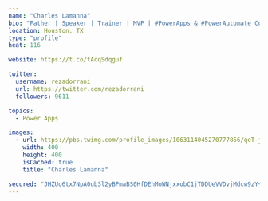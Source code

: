 ```yaml
---
name: "Charles Lamanna"
bio: "Father | Speaker | Trainer | MVP | #PowerApps & #PowerAutomate Community Super User | YouTuber Right-pointing triangle http://youtube.com/c/rezadorrani | Learn - Share - Clockwise rightwards and leftwards open circle arrows"
location: Houston, TX
type: "profile"
heat: 116

website: https://t.co/tAcqSdqguf

twitter:
  username: rezadorrani
  url: https://twitter.com/rezadorrani
  followers: 9611

topics:
  - Power Apps

images:
  - url: https://pbs.twimg.com/profile_images/1063114045270777856/qeT-jpWr_400x400.jpg
    width: 400
    height: 400
    isCached: true
    title: "Charles Lamanna"

secured: "JHZUo6tx7NpA0ub3l2yBPmaBS0HfDEhMoWNjxxobC1jTDDUeVVDvjMdcw9zY+nz2geHBVUeJqT7bl5B+aVXBrI8qdxfVlL/QXGf4pVsP7ZgYEahKfqGlGZmQs94Xb+jYt9eZPlbnfBm9GqLDEffBrNdjNIv0d0Pl+KFujPsmixtGXiqbd6aJ5dZPwzWpRBBwU21gOzLk+ldyG/t3sDBVooMBPPd2e8Sr4MtS9dNOntQP1nwTW3BstE17xCwHlVVkFOlkYE1Rd83bUgPW7ARDSWUyEaxsMs9NLMWujLuoa8eRgi+75eHxW7eNmw6JIw2rC6g4UbwnsXzC+Iy+kLfZnnr2H4I9DhRdnXdPExL7I1x3bYsjROO2MLdYQRyS5zL4kO+An2EQ/CWciDKVLhoL0x68V/zrIGadlD7WtFwbGiY=;wkiyg5CsZTrLtCSLtH5fTg=="
---
```


